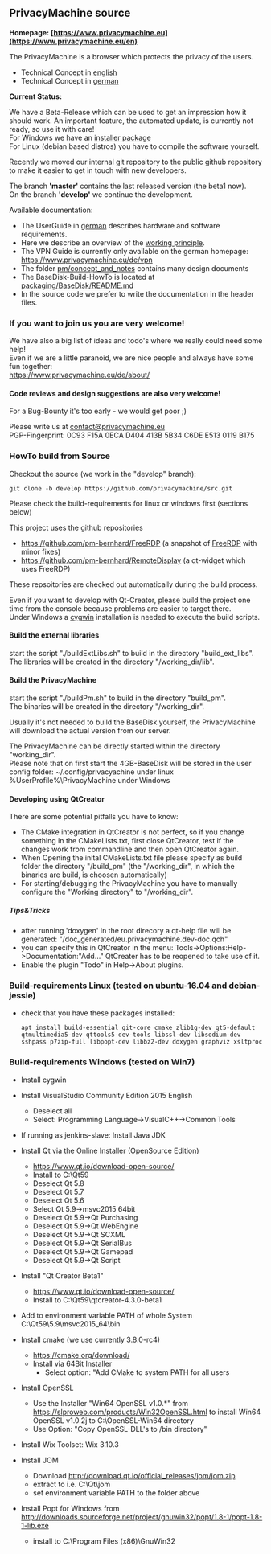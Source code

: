 ## PrivacyMachine source

**Homepage: [https://www.privacymachine.eu](https://www.privacymachine.eu/en)**

The PrivacyMachine is a browser which protects the privacy of the users.

  * Technical Concept in [english](concept_and_notes/TechnicalConcept_en.pdf)
  * Technical Concept in [german](concept_and_notes/TechnicalConcept_de.pdf)

**Current Status:**

  We have a Beta-Release which can be used to get an impression how it should work.
  An important feature, the automated update, is currently not ready, so use it with care!  
  For Windows we have an [installer package](https://www.privacymachine.eu/de/download/)  
  For Linux (debian based distros) you have to compile the software yourself.  
  
Recently we moved our internal git repository to the public github repository to make it easier to get in touch with new developers.

The branch **'master'** contains the last released version (the beta1 now).  
On the branch **'develop'** we continue the development.  

Available documentation:
  * The UserGuide in [german](https://www.privacymachine.eu/de/user-manual/) describes hardware and software requirements.
  * Here we describe an overview of the [working principle](https://www.privacymachine.eu/en/how-webtracking-works/).
  * The VPN Guide is currently only available on the german homepage: https://www.privacymachine.eu/de/vpn
  * The folder [pm/concept_and_notes](pm/concept_and_notes) contains many design documents  
  * The BaseDisk-Build-HowTo is located at [packaging/BaseDisk/README.md](packaging/BaseDisk/README.md)  
  * In the source code we prefer to write the documentation in the header files.  



### If you want to join us you are very welcome!
We have also a big list of ideas and todo's where we really could need some help!  
Even if we are a little paranoid, we are nice people and always have some fun together:  
https://www.privacymachine.eu/de/about/


#### Code reviews and design suggestions are also very welcome!

For a Bug-Bounty it's too early - we would get poor ;)  

Please write us at contact@privacymachine.eu  
PGP-Fingerprint: 0C93 F15A 0ECA D404 413B 5B34 C6DE E513 0119 B175


### HowTo build from Source
 
Checkout the source (we work in the "develop" branch):  
```
git clone -b develop https://github.com/privacymachine/src.git
```  

Please check the build-requirements for linux or windows first (sections below)
  
This project uses the github repositories
 * https://github.com/pm-bernhard/FreeRDP (a snapshot of [FreeRDP](http://www.freerdp.com) with minor fixes)
 * https://github.com/pm-bernhard/RemoteDisplay (a qt-widget which uses FreeRDP)
 
These repsoitories are checked out automatically during the build process.

Even if you want to develop with Qt-Creator, please build the project one time from the console because problems are easier to target there.  
Under Windows a [cygwin](https://www.cygwin.com/) installation is needed to execute the build scripts.

#### Build the external libraries
start the script "./buildExtLibs.sh" to build in the directory "<git-root>build_ext_libs".  
The libraries will be created in the directory "<git-root>/working_dir/lib".  

#### Build the PrivacyMachine
start the script "./buildPm.sh" to build in the directory "<git-root>build_pm".  
The binaries will be created in the directory "<git-root>/working_dir".  

Usually it's not needed to build the BaseDisk yourself, the PrivacyMachine will download the actual version from our server.

The PrivacyMachine can be directly started within the directory "working_dir".  
Please note that on first start the 4GB-BaseDisk will be stored in the user config folder:
  ~/.config/privacyachine under linux  
  %UserProfile%\PrivacyMachine under Windows

#### Developing using QtCreator

There are some potential pitfalls you have to know:

  * The CMake integration in QtCreator is not perfect, so if you change something in the CMakeLists.txt, first close QtCreator, test if the changes work from commandline and then open QtCreator again.
  * When Opening the inital CMakeLists.txt file please specify as build folder the directory "<git-root>/build_pm" (the "<git-root>/working_dir", in which the binaries are build, is choosen automatically)
  * For starting/debugging the PrivacyMachine you have to manually configure the "Working directory" to "<git-root>/working_dir".

##### Tips&Tricks
  * after running 'doxygen' in the root direcory a qt-help file will be generated: "<git-root>/doc_generated/eu.privacymachine.dev-doc.qch"
  * you can specify this in QtCreator in the menu: Tools->Options:Help->Documentation:"Add..." QtCreater has to be reopened to take use of it.
  * Enable the plugin "Todo" in Help->About plugins.

### Build-requirements Linux (tested on ubuntu-16.04 and debian-jessie)

* check that you have these packages installed:
  
  ```
  apt install build-essential git-core cmake zlib1g-dev qt5-default qtmultimedia5-dev qttools5-dev-tools libssl-dev libsodium-dev sshpass p7zip-full libpopt-dev libbz2-dev doxygen graphviz xsltproc
  ```
  

### Build-requirements Windows (tested on Win7)

* Install cygwin

* Install VisualStudio Community Edition 2015 English
  * Deselect all
  * Select: Programming Language->VisualC++->Common Tools

* If running as jenkins-slave: Install Java JDK

* Install Qt via the Online Installer (OpenSource Edition)

  * https://www.qt.io/download-open-source/
  * Install to C:\\Qt59
  * Deselect Qt 5.8
  * Deselect Qt 5.7
  * Deselect Qt 5.6
  * Select Qt 5.9->msvc2015 64bit
  * Deselect Qt 5.9->Qt Purchasing
  * Deselect Qt 5.9->Qt WebEngine
  * Deselect Qt 5.9->Qt SCXML
  * Deselect Qt 5.9->Qt SerialBus
  * Deselect Qt 5.9->Qt Gamepad
  * Deselect Qt 5.9->Qt Script

* Install "Qt Creator Beta1"
  
  * https://www.qt.io/download-open-source/
  * Install to C:\\Qt59\\qtcreator-4.3.0-beta1

* Add to environment variable PATH of whole System C:\\Qt59\\5.9\\msvc2015_64\\bin

* Install cmake (we use currently 3.8.0-rc4)

  * https://cmake.org/download/
  * Install via 64Bit Installer
    * Select option: "Add CMake to system PATH for all users

* Install OpenSSL

  * Use the Installer "Win64 OpenSSL v1.0.*" from https://slproweb.com/products/Win32OpenSSL.html to install Win64 OpenSSL v1.0.2j to C:\\OpenSSL-Win64 directory
  * Use Option: "Copy OpenSSL-DLL's to /bin directory"

* Install Wix Toolset: Wix 3.10.3

* Install JOM

  * Download http://download.qt.io/official_releases/jom/jom.zip
  * extract to i.e. C:\\Qt\\jom
  * set environment variable PATH to the folder above

* Install Popt for Windows from http://downloads.sourceforge.net/project/gnuwin32/popt/1.8-1/popt-1.8-1-lib.exe

  * install to C:\\Program Files (x86)\\GnuWin32

